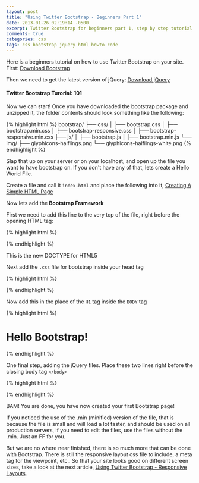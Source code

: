 ```yaml
---
layout: post
title: "Using Twitter Bootstrap - Beginners Part 1"
date: 2013-01-26 02:19:14 -0500
excerpt: Twitter Bootstrap for beginners part 1, step by step tutorial
comments: true
categories: css
tags: css bootstrap jquery html howto code
---
```

Here is a beginners tutorial on how to use Twitter Bootstrap on your site. First: <a href="https://getbootstrap.com/2.3.2/" class="btn btn-default" target="_blank">Download Bootstrap</a>  

Then we need to get the latest version of jQuery: <a href="https://jquery.com/download/" class="btn btn-default" target="_blank">Download jQuery</a>  

#### Twitter Bootstrap Turorial: 101  

Now we can start! Once you have downloaded the bootstrap package and unzipped it, the folder contents should look something like the following:  

{% highlight html %}
bootstrap/
  ├── css/
  │   ├── bootstrap.css
  │   ├── bootstrap.min.css
  │   ├── bootstrap-responsive.css
  │   ├── bootstrap-responsive.min.css
  ├── js/
  │   ├── bootstrap.js
  │   ├── bootstrap.min.js
  └── img/
      ├── glyphicons-halflings.png
      └── glyphicons-halflings-white.png
{% endhighlight %}

Slap that up on your server or on your localhost, and open up the file you want to have bootstrap on. If you don't have any of that, lets create a Hello World File.  

Create a file and call it `index.html` and place the following into it, [Creating A Simple HTML Page](/html/creating-a-simple-html-page.html)  

Now lets add the **Bootstrap Framework**  

First we need to add this line to the very top of the file, right before the opening HTML tag:  

{% highlight html %}
<!DOCTYPE html>
{% endhighlight %}

This is the new DOCTYPE for HTML5  

Next add the `.css` file for bootstrap inside your head tag  

{% highlight html %}
<link href="/css/bootstrap.min.css" rel="stylesheet">
{% endhighlight %}

Now add this in the place of the `H1` tag inside the `BODY` tag  

{% highlight html %}
<div class="container">
  <h1>Hello Bootstrap!</h1>
</div> <!-- /container -->
{% endhighlight %}

One final step, adding the jQuery files. Place these two lines right before the closing body tag `</body>`  

{% highlight html %}
<script src="/js/jquery.js"></script>
<script src="/js/bootstrap.min.js"></script>
{% endhighlight %}

BAM! You are done, you have now created your first Bootstrap page!

If you noticed the use of the .min (minified) version of the file, that is because the file is small and will load a lot faster, and should be used on all production servers, if you need to edit the files, use the files without the .min. Just an FF for you.

But we are no where near finished, there is so much more that can be done with Bootstrap. There is still the responsive layout css file to include, a meta tag for the viewpoint, etc.. So that your site looks good on different screen sizes, take a look at the next article, [Using Twitter Bootstrap - Responsive Layouts](/css/using-twitter-bootstrap-responsive-layouts.html).
